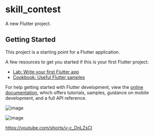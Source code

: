 # skill_contest

A new Flutter project.

## Getting Started

This project is a starting point for a Flutter application.

A few resources to get you started if this is your first Flutter project:

- [Lab: Write your first Flutter app](https://docs.flutter.dev/get-started/codelab)
- [Cookbook: Useful Flutter samples](https://docs.flutter.dev/cookbook)

For help getting started with Flutter development, view the
[online documentation](https://docs.flutter.dev/), which offers tutorials,
samples, guidance on mobile development, and a full API reference.


![image](https://user-images.githubusercontent.com/72063585/218976599-db24afd6-3c5d-4c88-a860-25d6f6d22b4b.png)

![image](https://user-images.githubusercontent.com/72063585/218978258-4e08f1fa-f63b-4576-90d2-8c606008d668.png)


https://youtube.com/shorts/v-c_DnLZsCI
